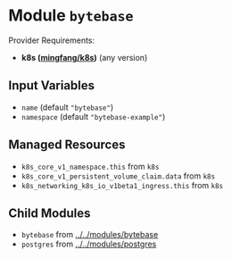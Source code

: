 
# Module `bytebase`

Provider Requirements:
* **k8s ([mingfang/k8s](https://registry.terraform.io/providers/mingfang/k8s/latest))** (any version)

## Input Variables
* `name` (default `"bytebase"`)
* `namespace` (default `"bytebase-example"`)

## Managed Resources
* `k8s_core_v1_namespace.this` from `k8s`
* `k8s_core_v1_persistent_volume_claim.data` from `k8s`
* `k8s_networking_k8s_io_v1beta1_ingress.this` from `k8s`

## Child Modules
* `bytebase` from [../../modules/bytebase](../../modules/bytebase)
* `postgres` from [../../modules/postgres](../../modules/postgres)

